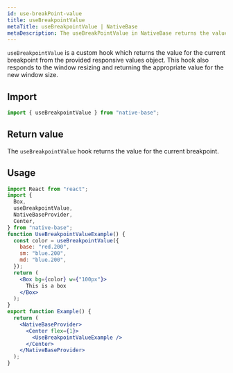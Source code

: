 ```yaml
---
id: use-breakPoint-value
title: useBreakpointValue
metaTitle: useBreakpointValue | NativeBase
metaDescription: The useBreakPointValue in NativeBase returns the value for the current breakpoint. Read this document on the uses and applications of this hook to know more.
---
```


`useBreakpointValue` is a custom hook which returns the value for the current breakpoint from the provided responsive values object. This hook also responds to the window resizing and returning the appropriate value for the new window size.

## Import

```jsx
import { useBreakpointValue } from "native-base";
```

## Return value

The `useBreakpointValue` hook returns the value for the current breakpoint.

## Usage

```jsx isLive=true
import React from "react";
import {
  Box,
  useBreakpointValue,
  NativeBaseProvider,
  Center,
} from "native-base";
function UseBreakpointValueExample() {
  const color = useBreakpointValue({
    base: "red.200",
    sm: "blue.200",
    md: "blue.200",
  });
  return (
    <Box bg={color} w={"100px"}>
      This is a box
    </Box>
  );
}
export function Example() {
  return (
    <NativeBaseProvider>
      <Center flex={1}>
        <UseBreakpointValueExample />
      </Center>
    </NativeBaseProvider>
  );
}
```
